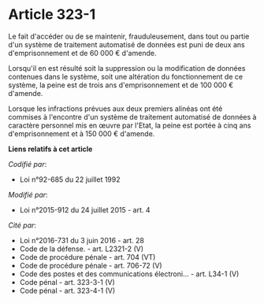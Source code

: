# Article 323-1

Le fait d'accéder ou de se maintenir, frauduleusement, dans tout ou partie d'un système de traitement automatisé de données
est puni de deux ans d'emprisonnement et de 60 000 € d'amende. 

Lorsqu'il en est résulté soit la suppression ou la modification de données contenues dans le système, soit une altération du
fonctionnement de ce système, la peine est de trois ans d'emprisonnement et de 100 000 € d'amende. 

Lorsque les infractions prévues aux deux premiers alinéas ont été commises à l'encontre d'un système de traitement automatisé
de données à caractère personnel mis en œuvre par l'Etat, la peine est portée à cinq ans d'emprisonnement et à  150 000 €
d'amende.

**Liens relatifs à cet article**

_Codifié par_:

  - Loi n°92-685 du 22 juillet 1992

_Modifié par_:

  - Loi n°2015-912 du 24 juillet 2015 - art. 4

_Cité par_:

  - Loi n°2016-731 du 3 juin 2016 - art. 28
  - Code de la défense. - art. L2321-2 (V)
  - Code de procédure pénale - art. 704 (VT)
  - Code de procédure pénale - art. 706-72 (V)
  - Code des postes et des communications électroni... - art. L34-1 (V)
  - Code pénal - art. 323-3-1 (V)
  - Code pénal - art. 323-4-1 (V)
